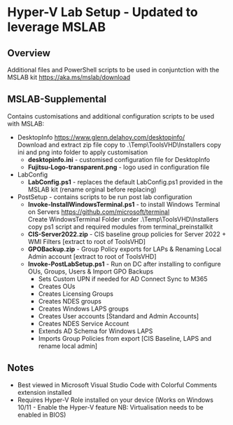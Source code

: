 # Hyper-V Lab Setup - Updated to leverage MSLAB
## Overview
 Additional files and PowerShell scripts to be used in conjuntction with the MSLAB kit https://aka.ms/mslab/download

## MSLAB-Supplemental
 Contains customisations and additional configuration scripts to be used with MSLAB:
 * DesktopInfo https://www.glenn.delahoy.com/desktopinfo/
     <br> Download and extract zip file copy to .\Temp\ToolsVHD\Installers copy ini and png into folder to apply customisation
   * **desktopinfo.ini** - customised configuration file for DesktopInfo
   * **Fujitsu-Logo-transparent.png** - logo used in configuration file  
 * LabConfig
   * **LabConfig.ps1** - replaces the default LabConfig.ps1 provided in the MSLAB kit (rename orginal before replacing)
 * PostSetup - contains scripts to be run post lab configuration
   * **Invoke-InstallWindowsTerminal.ps1** - to install Windows Terminal on Servers https://github.com/microsoft/terminal
     <br> Create WindowsTerminal Folder under .\Temp\ToolsVHD\Installers copy ps1 script and required modules from terminal_preinstallkit
   * **CIS-Server2022.zip** - CIS baseline group policies for Server 2022 + WMI Filters [extract to root of ToolsVHD]
   * **GPOBackup.zip** - Group Policy exports for LAPs & Renaming Local Admin account [extract to root of ToolsVHD]
   * **Invoke-PostLabSetup.ps1** - Run on DC after installing to configure OUs, Groups, Users & Import GPO Backups
     * Sets Custom UPN if needed for AD Connect Sync to M365   
     *  Creates OUs  
     *  Creates Licensing Groups  
     *  Creates NDES groups  
     *  Creates Windows LAPS groups
     *  Creates User accounts [Standard and Admin Accounts] 
     *  Creates NDES Service Account 
     *  Extends AD Schema for Windows LAPS 
     *  Imports Group Policies from export [CIS Baseline, LAPS and rename local admin] 
            

## Notes
 * Best viewed in Microsoft Visual Studio Code with Colorful Comments extension installed
 * Requires Hyper-V Role installed on your device (Works on Windows 10/11 - Enable the Hyper-V feature NB: Virtualisation needs to be enabled in BIOS)
